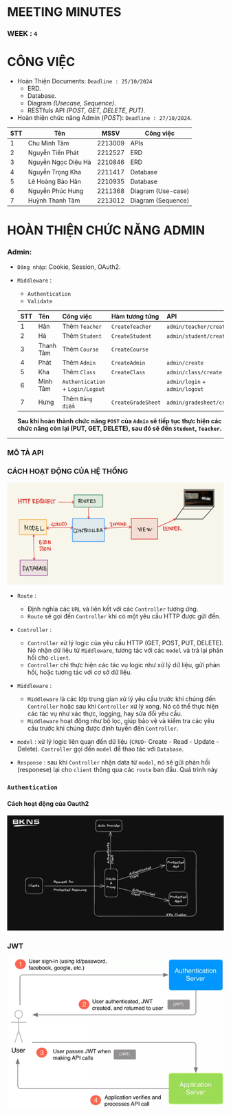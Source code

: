 # MEETING MINUTES

### WEEK : `4`

# CÔNG VIỆC

- Hoàn Thiện Documents: `Deadline : 25/10/2024`
  - ERD.
  - Database.
  - Diagram _(Usecase, Sequence)_.
  - RESTfuls API _(POST, GET, DELETE, PUT)_.
- Hoàn thiện chức năng Admin (_POST_): `Deadline : 27/10/2024`.

| STT | Tên                 | MSSV    | Công việc          |
| --- | ------------------- | ------- | ------------------ |
| 1   | Chu Minh Tâm        | 2213009 | APIs               |
| 2   | Nguyễn Tiến Phát    | 2212527 | ERD                |
| 3   | Nguyễn Ngọc Diệu Hà | 2210846 | ERD                |
| 4   | Nguyễn Trọng Kha    | 2211417 | Database           |
| 5   | Lê Hoàng Bảo Hân    | 2210935 | Database           |
| 6   | Nguyễn Phúc Hưng    | 2211368 | Diagram (Use-case) |
| 7   | Huỳnh Thanh Tâm     | 2213012 | Diagram (Sequence) |

# HOÀN THIỆN CHỨC NĂNG ADMIN

### Admin:

- `Đăng nhập`: Cookie, Session, OAuth2.
- `Middleware` :

  - `Authentication`
  - `Validate`

  | STT | Tên       | Công việc                         | Hàm tương tứng     | API                            |
  | --- | --------- | --------------------------------- | ------------------ | ------------------------------ |
  | 1   | Hân       | Thêm `Teacher`                    | `CreateTeacher`    | `admin/teacher/create`         |
  | 2   | Hà        | Thêm `Student`                    | `CreateStudent`    | `admin/student/create`         |
  | 3   | Thanh Tâm | Thêm `Course`                     | `CreateCourse`     |                                |
  | 4   | Phát      | Thêm `Admin`                      | `CreateAdmin`      | `admin/create`                 |
  | 5   | Kha       | Thêm `Class`                      | `CreateClass`      | `admin/class/create`           |
  | 6   | Minh Tâm  | `Authentication` + `Login/Logout` |                    | `admin/login` + `admin/logout` |
  | 7   | Hưng      | Thêm `Bảng điểm`                  | `CreateGradeSheet` | `admin/gradesheet/create`      |

  **Sau khi hoàn thành chức năng `POST` của `Admin` sẽ tiếp tục thực hiện các chức năng còn lại (PUT, GET, DELETE), sau đó sẽ đến `Student`, `Teacher`.**

---
### MÔ TẢ API 




### CÁCH HOẠT ĐỘNG CỦA HỆ THỐNG

![MVC model](./MVC%20model.jpeg)

- `Route` :
  - Định nghĩa các `URL` và liên kết với các `Controller` tương ứng.
  - `Route` sẽ gọi đến `Controller` khi có một yêu cầu HTTP được gửi đến.
- `Controller` :
  - `Controller` xử lý logic của yêu cầu HTTP (GET, POST, PUT, DELETE). Nó nhận dữ liệu từ `Middleware`, tương tác với các `model` và trả lại phản hồi cho `client`.
  - `Controller` chỉ thực hiện các tác vụ logic như xử lý dữ liệu, gửi phản hồi, hoặc tương tác với cơ sở dữ liệu.
- `Middleware` :
  - `Middleware` là các lớp trung gian xử lý yêu cầu trước khi chúng đến `Controller` hoặc sau khi `Controller` xử lý xong. Nó có thể thực hiện các tác vụ như xác thực, logging, hay sửa đổi yêu cầu.
  - `Middleware` hoạt động như bộ lọc, giúp bảo vệ và kiểm tra các yêu cầu trước khi chúng được định tuyến đến `Controller`.
- `model` : xử lý logic liên quan đến dữ liệu (`CRUD`- Create - Read - Update - Delete). `Controller` gọi đến `model` để thao tác với `Database`.

- `Response` : sau khi `Controller` nhận data từ `model`, nó sẽ gửi phản hồi (responese) lại cho `client` thông qua các `route` ban đầu.
  Quá trình này

### `Authentication`

#### Cách hoạt động của Oauth2

![oauth2](Oauth2.jpeg)

### JWT

![jwt](./jwt.png)

